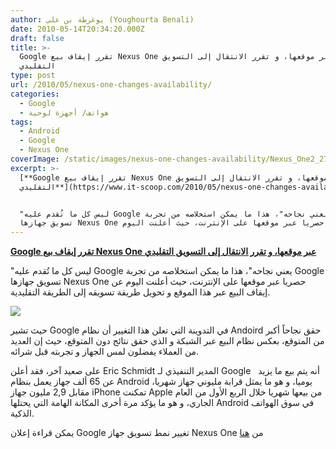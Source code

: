 ```yaml
---
author: يوغرطة بن علي (Youghourta Benali)
date: 2010-05-14T20:34:20.000Z
draft: false
title: >-
  Google تقرر إيقاف بيع Nexus One عبر موقعها، و تقرر الانتقال إلى التسويق
  التقليدي
type: post
url: /2010/05/nexus-one-changes-availability/
categories:
  - Google
  - هواتف/ أجهزة لوحية
tags:
  - Android
  - Google
  - Nexus One
coverImage: /static/images/nexus-one-changes-availability/Nexus_One2_270x491.jpg
excerpt: >-
  [**Google تقرر إيقاف بيع Nexus One عبر موقعها، و تقرر الانتقال إلى التسويق
  التقليدي**](https://www.it-scoop.com/2010/05/nexus-one-changes-availability/)


  "ليس كل ما تُقدم عليه Google يعني نجاحه"، هذا ما يمكن استخلاصه من تجربة Google
  تسويق جهازها Nexus One حصريا عبر موقعها على الإنترنت، حيث أعلنت اليوم
---
```

[**Google تقرر إيقاف بيع Nexus One عبر موقعها، و تقرر الانتقال إلى التسويق التقليدي**](https://www.it-scoop.com/2010/05/nexus-one-changes-availability/)

"ليس كل ما تُقدم عليه Google يعني نجاحه"، هذا ما يمكن استخلاصه من تجربة Google تسويق جهازها Nexus One حصريا عبر موقعها على الإنترنت، حيث أعلنت اليوم عن إيقاف البيع عبر هذا الموقع و تحويل طريقة تسويقه إلى الطريقة التقليدية.

![](/static/images/nexus-one-changes-availability/Nexus_One2\_270x491.jpg)

حيث تشير Google في التدوينة التي تعلن هذا التغيير أن نظام Andoird حقق نجاحاً أكبر من المتوقع، بعكس نظام البيع عبر الشبكة و الذي حقق نتائج دون المتوقع، حيث إن العديد من العملاء يفضلون لمس الجهاز و تجربته قبل شرائه.

على صعيد آخر، فقد أعلن Eric Schmidt المدير التنفيذي لـ Google   أنه يتم بيع ما يزيد عن 65 ألف جهاز يعمل بنظام Android يوميا، و هو ما يمثل قرابة مليوني جهاز شهريا، مقابل 2,9 مليون جهاز iPhone تمكنت Apple من بيعها شهريا خلال الربع الأول من العام الجاري، و هو ما يؤكد مرة أخرى المكانة الهامة التي يحتلها Android في سوق الهواتف الذكية.

يمكن قراءة إعلان Google تغيير نمط تسويق جهاز Nexus One من [هنا](http://googleblog.blogspot.com/2010/05/nexus-one-changes-in-availability.html)
